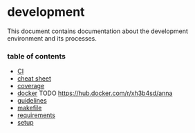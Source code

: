 # development
This document contains documentation about the development environment and its
processes.

### table of contents
- [CI](ci.md)
- [cheat sheet](cheat_sheet.md)
- [coverage](coverage.md)
- [docker](docker.md) TODO https://hub.docker.com/r/xh3b4sd/anna
- [guidelines](guidelines.md)
- [makefile](makefile.md)
- [requirements](requirements.md)
- [setup](setup.md)
